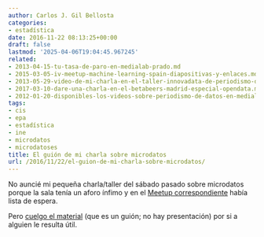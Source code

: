 ```yaml
---
author: Carlos J. Gil Bellosta
categories:
- estadística
date: 2016-11-22 08:13:25+00:00
draft: false
lastmod: '2025-04-06T19:04:45.967245'
related:
- 2013-04-15-tu-tasa-de-paro-en-medialab-prado.md
- 2015-03-05-iv-meetup-machine-learning-spain-diapositivas-y-enlaces.md
- 2013-05-29-video-de-mi-charla-en-el-taller-innovadata-de-periodismo-de-datos.md
- 2017-03-10-dare-una-charla-en-el-betabeers-madrid-especial-opendata.md
- 2012-01-20-disponibles-los-videos-sobre-periodismo-de-datos-en-medialab-prado.md
tags:
- cis
- epa
- estadística
- ine
- microdatos
- microdatoses
title: El guión de mi charla sobre microdatos
url: /2016/11/22/el-guion-de-mi-charla-sobre-microdatos/
---
```


No auncié mi pequeña charla/taller del sábado pasado sobre microdatos porque la sala tenía un aforo ínfimo y en el [Meetup correspondiente](https://www.meetup.com/Madrid-Periodismo-de-datos-Meetup/events/235620497/?_locale=es-ES) había lista de espera.

Pero [cuelgo el material](https://datanalytics.com/uploads/microdatos_medialab_20161119.html) (que es un guión; no hay presentación) por si a alguien le resulta útil.